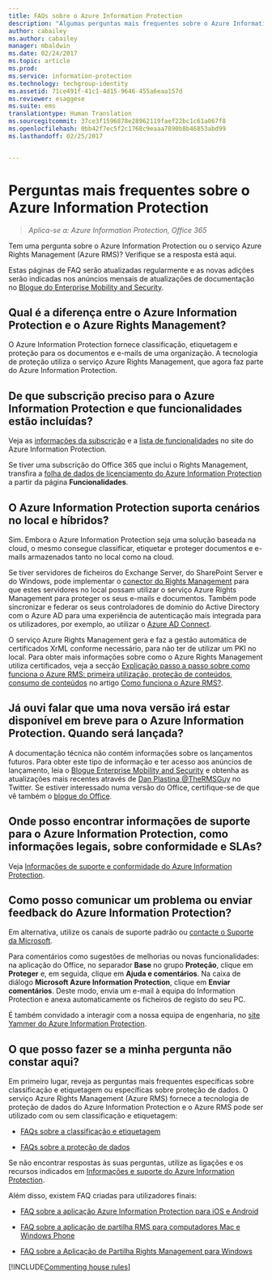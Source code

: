```yaml
---
title: FAQs sobre o Azure Information Protection
description: "Algumas perguntas mais frequentes sobre o Azure Information Protection e o respetivo serviço de proteção de dados, o Azure Rights Management (Azure RMS)."
author: cabailey
ms.author: cabailey
manager: mbaldwin
ms.date: 02/24/2017
ms.topic: article
ms.prod: 
ms.service: information-protection
ms.technology: techgroup-identity
ms.assetid: 71ce491f-41c1-4d15-9646-455a6eaa157d
ms.reviewer: esaggese
ms.suite: ems
translationtype: Human Translation
ms.sourcegitcommit: 37ce3f1596878e28962119faef22bc1c61a067f8
ms.openlocfilehash: 0bb42f7ec5f2c1768c9eaaa7890b8b46853abd99
ms.lasthandoff: 02/25/2017


---
```


# <a name="frequently-asked-questions-for-azure-information-protection"></a>Perguntas mais frequentes sobre o Azure Information Protection

>*Aplica-se a: Azure Information Protection, Office 365*

Tem uma pergunta sobre o Azure Information Protection ou o serviço Azure Rights Management (Azure RMS)? Verifique se a resposta está aqui.

Estas páginas de FAQ serão atualizadas regularmente e as novas adições serão indicadas nos anúncios mensais de atualizações de documentação no [Blogue do Enterprise Mobility and Security](https://blogs.technet.microsoft.com/enterprisemobility/?product=azure-information-protection,azure-rights-management-services).

## <a name="whats-the-difference-between-azure-information-protection-and-azure-rights-management"></a>Qual é a diferença entre o Azure Information Protection e o Azure Rights Management?

O Azure Information Protection fornece classificação, etiquetagem e proteção para os documentos e e-mails de uma organização. A tecnologia de proteção utiliza o serviço Azure Rights Management, que agora faz parte do Azure Information Protection.

## <a name="what-subscription-do-i-need-for-azure-information-protection-and-what-features-are-included"></a>De que subscrição preciso para o Azure Information Protection e que funcionalidades estão incluídas?
Veja as [informações da subscrição](https://www.microsoft.com/en-us/cloud-platform/azure-information-protection-pricing) e a [lista de funcionalidades](https://www.microsoft.com/en-us/cloud-platform/azure-information-protection-features) no site do Azure Information Protection. 

Se tiver uma subscrição do Office 365 que inclui o Rights Management, transfira a [folha de dados de licenciamento do Azure Information Protection](http://download.microsoft.com/download/E/C/F/ECF42E71-4EC0-48FF-AA00-577AC14D5B5C/Azure_Information_Protection_licensing_datasheet_EN-US.pdf) a partir da página **Funcionalidades**.

## <a name="does-azure-information-protection-support-on-premises-and-hybrid-scenarios"></a>O Azure Information Protection suporta cenários no local e híbridos?

Sim. Embora o Azure Information Protection seja uma solução baseada na cloud, o mesmo consegue classificar, etiquetar e proteger documentos e e-mails armazenados tanto no local como na cloud.

Se tiver servidores de ficheiros do Exchange Server, do SharePoint Server e do Windows, pode implementar o [conector do Rights Management](../deploy-use/deploy-rms-connector.md) para que estes servidores no local possam utilizar o serviço Azure Rights Management para proteger os seus e-mails e documentos. Também pode sincronizar e federar os seus controladores de domínio do Active Directory com o Azure AD para uma experiência de autenticação mais integrada para os utilizadores, por exemplo, ao utilizar o [Azure AD Connect](http://azure.microsoft.com/documentation/articles/active-directory-aadconnect/).

O serviço Azure Rights Management gera e faz a gestão automática de certificados XrML conforme necessário, para não ter de utilizar um PKI no local. Para obter mais informações sobre como o Azure Rights Management utiliza certificados, veja a secção [Explicação passo a passo sobre como funciona o Azure RMS: primeira utilização, proteção de conteúdos, consumo de conteúdos](../understand-explore/how-does-it-work.md#walkthrough-of-how-azure-rms-works-first-use-content-protection-content-consumption) no artigo [Como funciona o Azure RMS?](../understand-explore/how-does-it-work.md).

## <a name="ive-heard-a-new-release-is-going-to-be-available-soon-for-azure-information-protectionwhen-will-it-be-released"></a>Já ouvi falar que uma nova versão irá estar disponível em breve para o Azure Information Protection. Quando será lançada?

A documentação técnica não contém informações sobre os lançamentos futuros. Para obter este tipo de informação e ter acesso aos anúncios de lançamento, leia o [Blogue Enterprise Mobility and Security](https://blogs.technet.microsoft.com/enterprisemobility/?product=azure-information-protection,azure-rights-management-services) e obtenha as atualizações mais recentes através de [Dan Plastina @TheRMSGuy](https://twitter.com/TheRMSGuy) no Twitter. Se estiver interessado numa versão do Office, certifique-se de que vê também o [blogue do Office](https://blogs.office.com/).

## <a name="where-can-i-find-supporting-information-for-azure-information-protectionsuch-as-legal-compliance-and-slas"></a>Onde posso encontrar informações de suporte para o Azure Information Protection, como informações legais, sobre conformidade e SLAs?

Veja [Informações de suporte e conformidade do Azure Information Protection](../understand-explore/compliance.md).

## <a name="how-can-i-report-a-problem-or-send-feedback-for-azure-information-protection"></a>Como posso comunicar um problema ou enviar feedback do Azure Information Protection?

Em alternativa, utilize os canais de suporte padrão ou [contacte o Suporte da Microsoft](information-support.md#to-contact-microsoft-support).

Para comentários como sugestões de melhorias ou novas funcionalidades: na aplicação do Office, no separador **Base** no grupo **Proteção**, clique em **Proteger** e, em seguida, clique em **Ajuda e comentários**. Na caixa de diálogo **Microsoft Azure Information Protection**, clique em **Enviar comentários**. Deste modo, envia um e-mail à equipa do Information Protection e anexa automaticamente os ficheiros de registo do seu PC. 

É também convidado a interagir com a nossa equipa de engenharia, no [site Yammer do Azure Information Protection](https://www.yammer.com/askipteam/). 

## <a name="what-do-i-do-if-my-question-isnt-here"></a>O que posso fazer se a minha pergunta não constar aqui?

Em primeiro lugar, reveja as perguntas mais frequentes específicas sobre classificação e etiquetagem ou específicas sobre proteção de dados. O serviço Azure Rights Management (Azure RMS) fornece a tecnologia de proteção de dados do Azure Information Protection e o Azure RMS pode ser utilizado com ou sem classificação e etiquetagem: 

- [FAQs sobre a classificação e etiquetagem](faqs-infoprotect.md)

- [FAQs sobre a proteção de dados](faqs-rms.md)

Se não encontrar respostas às suas perguntas, utilize as ligações e os recursos indicados em [Informações e suporte do Azure Information Protection](information-support.md).

Além disso, existem FAQ criadas para utilizadores finais:

- [FAQ sobre a aplicação Azure Information Protection para iOS e Android](../rms-client/mobile-app-faq.md)

- [FAQ sobre a aplicação de partilha RMS para computadores Mac e Windows Phone](https://technet.microsoft.com/dn451248)

- [FAQ sobre a Aplicação de Partilha Rights Management para Windows](https://technet.microsoft.com/dn467883)


[!INCLUDE[Commenting house rules](../includes/houserules.md)]


